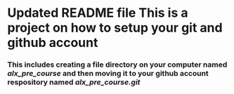 ﻿# Updated README file This is a project on how to setup your git and github account
### This includes creating a file directory on your computer named *alx_pre_course* and then moving it to your github account respository named *alx_pre_course.git*
